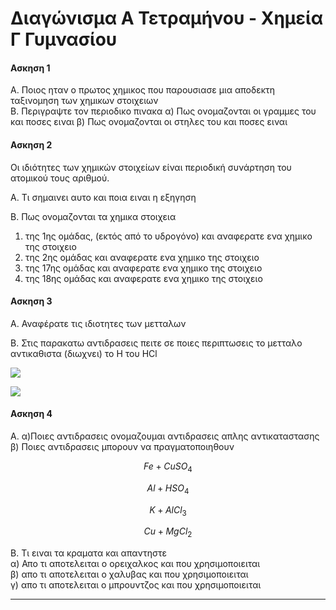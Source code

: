 
<script type="text/javascript" async
  src="https://cdnjs.cloudflare.com/ajax/libs/mathjax/2.7.2/MathJax.js?config=TeX-MML-AM_CHTML">
</script>


# Διαγώνισμα Α Τετραμήνου - Χημεία Γ Γυμνασίου

#### Ασκηση 1
Α. Ποιος ηταν ο πρωτος χημικος που παρουσιασε μια αποδεκτη ταξινομηση των χημικων στοιχειων  
Β. Περιγραψτε τον περιοδικο πινακα
α) Πως ονομαζονται οι γραμμες του και ποσες ειναι
β) Πως ονομαζονται οι στηλες του και ποσες ειναι


#### Ασκηση 2
Οι ιδιότητες των χημικών στοιχείων είναι περιοδική συνάρτηση του ατομικού τους αριθμού. 

Α. Τι σημαινει αυτο και ποια ειναι η εξηγηση

Β. Πως ονομαζονται τα χημικα στοιχεια
1) της 1ης ομάδας, (εκτός από το υδρογόνο) και αναφερατε  ενα χημικο της στοιχειο  
2) της 2ης ομάδας και αναφερατε  ενα χημικο της στοιχειο  
3) της 17ης ομάδας  και αναφερατε  ενα χημικο της στοιχειο  
4) της 18ης ομάδας και αναφερατε  ενα χημικο της στοιχειο  

#### Ασκηση 3
Α. Αναφέρατε τις ιδιοτητες των μετταλων   

Β. Στις παρακατω αντιδρασεις πειτε σε ποιες περιπτωσεις το μετταλο αντικαθιστα (διωχνει) το Η του HCl

![](/hugo/admin/img/metala3.jpg)

![](/hugo/admin/img/metala2.jpg)
 


#### Ασκηση 4
Α. α)Ποιες αντιδρασεις ονομαζουμαι αντιδρασεις απλης αντικαταστασης  
β) Ποιες αντιδρασεις μπορουν να πραγματοποιηθουν


$$
Fe + CuSO_4
$$

$$
Al + HSO_4
$$
 
    
$$
K + AlCl_3
$$  
   

$$
Cu + MgCl_2
$$


Β. Τι ειναι τα κραματα και απαντηστε  
α) Απο τι αποτελειται ο ορειχαλκος και που χρησιμοποιειται  
β) απο τι αποτελειται ο χαλυβας και που χρησιμοποιειται  
γ) απο τι αποτελειται ο μπρουντζος και που χρησιμοποιειται  
       
        
           
---       
